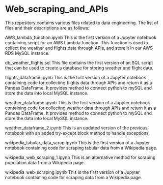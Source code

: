 # Web_scraping_and_APIs

This repository contains various files related to data engineering. The list of files and their descriptions are as follows:

AWS_lambda_function.ipynb
This is the first version of a Jupyter notebook containing script for an AWS Lambda function. This function is used to collect the weather and flights data through APIs,
and store it in our AWS RDS MySQL instance.

db_weather_flights.sql
This file contains the first version of an SQL script that can be used to create a database for storing weather and flight data.

flights_dataframe.ipynb
This is the first version of a Jupyter notebook containing code for collecting flights data through APIs and return it as a Pandas DataFrame. 
It provides method to connect python to mySQL and store the data into local MySQL instance.

weather_dataframe.ipynb
This is the first version of a Jupyter notebook containing code for collecting weather data through APIs and return it as a Pandas DataFrame. 
It provides method to connect python to mySQL and store the data into local MySQL instance.

weather_dataframe_2.ipynb
This is an updated version of the previous notebook with an added try-except block method to handle exceptions.

wikipedia_tabular_data_scrap.ipynb
This is the first version of a Jupyter notebook containing code for scraping tabular data from a Wikipedia page.

wikipedia_web_scraping_1.ipynb
This is an alternative method for scraping population data from a Wikipedia page.

wikipedia_web_scraping.ipynb
This is the first version of a Jupyter notebook containing code for scraping data from a Wikipedia page.

